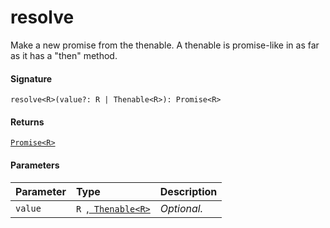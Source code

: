 # resolve<R>

Make a new promise from the thenable. 
A thenable is promise-like in as far as it has a "then" method.

#### Signature
`resolve<R>(value?: R | Thenable<R>): Promise<R>`

#### Returns
[`Promise<R>`](promise.md)


#### Parameters


| Parameter	   | Type    | Description |
|:-------------|:---------------|:------------|
| `value`    | `R `,[` Thenable<R>`](thenable.md) | _Optional._ |

